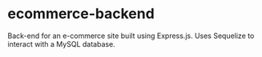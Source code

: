 # ecommerce-backend
Back-end for an e-commerce site built using Express.js. Uses Sequelize to interact with a MySQL database.
